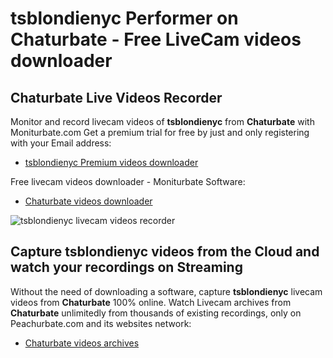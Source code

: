 # tsblondienyc Performer on Chaturbate - Free LiveCam videos downloader

## Chaturbate Live Videos Recorder

Monitor and record livecam videos of **tsblondienyc** from **Chaturbate** with Moniturbate.com
Get a premium trial for free by just and only registering with your Email address:
* [tsblondienyc Premium videos downloader](https://moniturbate.com/request-demo-licence-key.html)

Free livecam videos downloader - Moniturbate Software:
* [Chaturbate videos downloader](https://moniturbate.com/moniturbate-download-software.html)

![tsblondienyc livecam videos recorder](https://peachurnet.com/templates/moniturbate-software.png)


## Capture tsblondienyc videos from the Cloud and watch your recordings on Streaming

Without the need of downloading a software, capture **tsblondienyc** livecam videos from **Chaturbate** 100% online.
Watch Livecam archives from **Chaturbate** unlimitedly from thousands of existing recordings, only on Peachurbate.com and its websites network:
* [Chaturbate videos archives](https://peachurnet.com/)